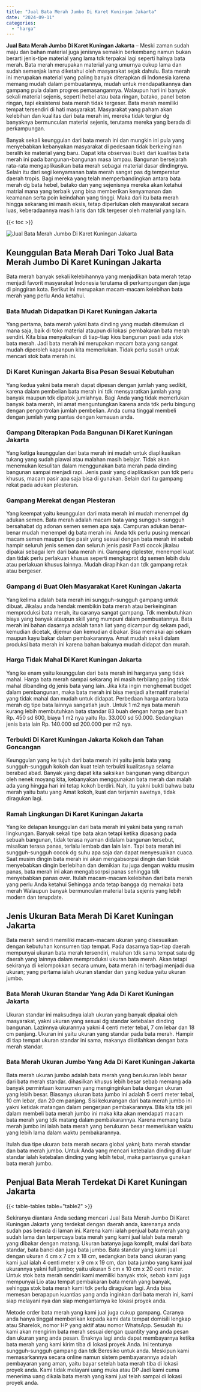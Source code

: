 ```yaml
---
title: "Jual Bata Merah Jumbo Di Karet Kuningan Jakarta"
date: "2024-09-11"
categories: 
  - "harga"
---
```


**Jual Bata Merah Jumbo Di Karet Kuningan Jakarta** – Meski zaman sudah maju dan bahan material juga jenisnya semakin berkembang namun bukan berarti jenis-tipe material yang lama tdk terpakai lagi seperti halnya bata merah. Bata merah merupakan material yang umurnya cukup lama dan sudah semenjak lama diketahui oleh masyarakat sejak dahulu. Bata merah ini merupakan material yang paling banyak diterapkan di Indonesia karena memang mudah dalam pembuatannya, mudah untuk mendapatkannya dan gampang pula dalam progres pemasangannya. Walaupun hari ini banyak sekali material sejenis, seperti hebel atau bata ringan, batako, panel beton ringan, tapi eksistensi bata merah tidak tergeser. Bata merah memiliki tempat tersendiri di hati masyarakat. Masyarakat yang paham akan kelebihan dan kualitas dari bata merah ini, mereka tidak tergiur dg banyaknya bermunculan material sejenis, terutama mereka yang berada di perkampungan.

Banyak sekali keunggulan dari bata merah ini dan mungkin ini pula yang menyebabkan kebanyakan masyarakat di pedesaan tidak berkeinginan beralih ke material yang baru. Dapat kita observasi bukti dari kualitas bata merah ini pada bangunan-bangunan masa lampau. Bangunan bersejarah rata-rata mengaplikasikan bata merah sebagai material dasar dindingnya. Selain itu dari segi kenyamanan bata merah sangat pas dg temperatur daerah tropis. Bagi mereka yang telah memperbandingkan antara bata merah dg bata hebel, batako dan yang sejenisnya mereka akan ketahui matrial mana yang terbaik yang bisa memberikan kenyamanan dan keamanan serta poin keindahan yang tinggi. Maka dari itu bata merah hingga sekarang ini masih eksis, tetap diperlukan oleh masyarakat secara luas, keberadaannya masih laris dan tdk tergeser oleh material yang lain.

{{< toc >}}

![Jual Bata Merah Jumbo Di Karet Kuningan Jakarta](/images/jual-bata-merah-05.png)

## Keunggulan Bata Merah Dari Toko Jual Bata Merah Jumbo Di Karet Kuningan Jakarta

Bata merah banyak sekali kelebihannya yang menjadikan bata merah tetap menjadi favorit masyarakat Indonesia terutama di perkampungan dan juga di pinggiran kota. Berikut ini merupakan macam-macam kelebihan bata merah yang perlu Anda ketahui.

### Bata Mudah Didapatkan Di Karet Kuningan Jakarta

Yang pertama, bata merah yakni bata dinding yang mudah ditemukan di mana saja, baik di toko material ataupun di lokasi pembakaran bata merah sendiri. Kita bisa menyaksikan di tiap-tiap kios bangunan pasti ada stok bata merah. Jadi bata merah ini merupakan macam bata yang sangat mudah diperoleh kapanpun kita memerlukan. Tidak perlu susah untuk mencari stok bata merah ini.

### Di Karet Kuningan Jakarta Bisa Pesan Sesuai Kebutuhan

Yang kedua yakni bata merah dapat dipesan dengan jumlah yang sedikit, karena dalam pembelian bata merah ini tdk mensyaratkan jumlah yang banyak maupun tdk dipatok jumlahnya. Bagi Anda yang tidak memerlukan banyak bata merah, ini amat menguntungkan karena anda tdk perlu bingung dengan pengontrolan jumlah pembelian. Anda cuma tinggal membeli dengan jumlah yang pantas dengan kemauan anda.

### Gampang Diterapkan Pada Bangunan Di Karet Kuningan Jakarta

Yang ketiga keunggulan dari bata merah ini mudah untuk diaplikasikan tukang yang sudah piawai atau malahan masih belajar. Tidak akan menemukan kesulitan dalam menggunakan bata merah pada dinding bangunan sampai menjadi rapi. Jenis pasir yang diaplikasikan pun tdk perlu khusus, macam pasir apa saja bisa di gunakan. Selain dari itu gampang rekat pada adukan plesteran.

### Gampang Merekat dengan Plesteran

Yang keempat yaitu keunggulan dari mata merah ini mudah menempel dg adukan semen. Bata merah adalah macam bata yang sungguh-sungguh bersahabat dg adonan semen semen apa saja. Campuran adukan benar-benar mudah menempel dg bata merah ini. Anda tdk perlu pusing mencari macam semen maupun tipe pasir yang sesuai dengan bata merah ini sebab hampir seluruh jenis semen dan seluruh jenis pasir Pasti cocok jikalau dipakai sebagai lem dari bata merah ini. Gampang diplester, menempel kuat dan tidak perlu perlakuan khusus seperti mengkaprot dg semen lebih dulu atau perlakuan khusus lainnya. Mudah dirapihkan dan tdk gampang retak atau bergeser.

### Gampang di Buat Oleh Masyarakat Karet Kuningan Jakarta

Yang kelima adalah bata merah ini sungguh-sungguh gampang untuk dibuat. Jikalau anda hendak membikin bata merah atau berkeinginan memproduksi bata merah, itu caranya sangat gampang. Tdk membutuhkan biaya yang banyak ataupun skill yang mumpuni dalam pembuatannya. Bata merah ini bahan dasarnya adalah tanah liat yang dicampur dg sekam padi, kemudian dicetak, dijemur dan kemudian dibakar. Bisa memakai api sekam maupun kayu bakar dalam pembakarannya. Amat mudah sekali dalam produksi bata merah ini karena bahan bakunya mudah didapat dan murah.

### Harga Tidak Mahal Di Karet Kuningan Jakarta

Yang ke enam yaitu keunggulan dari bata merah ini harganya yang tidak mahal. Harga bata merah sampai sekarang ini masih terbilang paling tidak mahal dibanding dg jenis bata yang lain. Jika kita ingin menghemat budget dalam pembangunan, maka bata merah ini bisa menjadi alternatif material yang tidak mahal dan mudah untuk didapat. Perbedaan harga antara bata merah dg tipe bata lainnya sangatlah jauh. Untuk 1 m2 nya bata merah kurang lebih membutuhkan bata standar 83 buah dengan harga per buah Rp. 450 sd 600, biaya 1 m2 nya yaitu Rp. 33.000 sd 50.000. Sedangkan jenis bata lain Rp. 140.000 sd 200.000 per m2 nya.

### Terbukti Di Karet Kuningan Jakarta Kokoh dan Tahan Goncangan

Keunggulan yang ke tujuh dari bata merah ini yaitu jenis bata yang sungguh-sungguh kokoh dan kuat telah terbukti kualitasnya selama berabad abad. Banyak yang dapat kita saksikan bangunan yang dibangun oleh nenek moyang kita, kebanyakan menggunakan bata merah dan malah ada yang hingga hari ini tetap kokoh berdiri. Nah, itu yakni bukti bahwa batu merah yaitu batu yang Amat kokoh, kuat dan terjamin awetnya, tidak diragukan lagi.

### Ramah Lingkungan Di Karet Kuningan Jakarta

Yang ke delapan keunggulan dari bata merah ini yakni bata yang ramah lingkungan. Banyak sekali tipe bata akan tetapi ketika dipasang pada sebuah bangunan, tidak terasa nyaman didalam bangunan tersebut, misalkan terasa panas, terlalu lembab dan lain lain. Tapi bata merah ini sungguh-sungguh cocok dg suhu apa saja dan dapat menyesuaikan cuaca. Saat musim dingin bata merah ini akan mengabsorpsi dingin dan tidak menyebabkan dingin berlebihan dan demikian itu juga dengan waktu musim panas, bata merah ini akan mengabsorpsi panas sehingga tdk menyebabkan panas over. Itulah macam-macam kelebihan dari bata merah yang perlu Anda ketahui Sehingga anda tetap bangga dg memakai bata merah Walaupun banyak bermunculan material bata sejenis yang lebih modern dan terupdate.

## Jenis Ukuran Bata Merah Di Karet Kuningan Jakarta

Bata merah sendiri memiliki macam-macam ukuran yang disesuaikan dengan kebutuhan konsumen tiap tempat. Pada dasarnya tiap-tiap daerah mempunyai ukuran bata merah tersendiri, malahan tdk sama tempat satu dg daerah yang lainnya dalam memproduksi ukuran bata merah. Akan tetapi sekiranya di kelompokkan secara umum, bata merah ini terbagi menjadi dua ukuran; yang pertama ialah ukuran standar dan yang kedua yaitu ukuran jumbo.

### Bata Merah Ukuran Standar Yang Ada Di Karet Kuningan Jakarta

Ukuran standar ini maksudnya ialah ukuran yang banyak dipakai oleh masyarakat, yakni ukuran yang sesuai dg standar ketebalan dinding bangunan. Lazimnya ukurannya yakni 4 centi meter tebal, 7 cm lebar dan 18 cm panjang. Ukuran ini yaitu ukuran yang standar pada bata merah. Hampir di tiap tempat ukuran standar ini sama, makanya diistilahkan dengan bata merah standar.

### Bata Merah Ukuran Jumbo Yang Ada Di Karet Kuningan Jakarta

Bata merah ukuran jumbo adalah bata merah yang berukuran lebih besar dari bata merah standar. dihasilkan khusus lebih besar sebab memang ada banyak permintaan konsumen yang menginginkan bata dengan ukuran yang lebih besar. Biasanya ukuran bata jumbo ini adalah 5 centi meter tebal, 10 cm lebar, dan 20 cm panjang. Sisi kekurangan dari bata merah jumbo ini yakni ketidak matangan dalam pengerjaan pembakarannya. Bila kita tdk jeli dalam membeli bata merah jumbo ini maka kita akan mendapati macam bata merah yang tdk matang dalam pembakarannya. Karena memang bata merah jumbo ini ialah bata merah yang berukuran besar memerlukan waktu yang lebih lama dalam waktu pembakarannya.

Itulah dua tipe ukuran bata merah secara global yakni; bata merah standar dan bata merah jumbo. Untuk Anda yang mencari ketebalan dinding di luar standar ialah ketebalan dinding yang lebih tebal, maka pantasnya gunakan bata merah jumbo.

## Penjual Bata Merah Terdekat Di Karet Kuningan Jakarta

{{< table-tables table="table2" >}}

Sekiranya diantara Anda sedang mencari Jual Bata Merah Jumbo Di Karet Kuningan Jakarta yang terdekat dengan daerah anda, karenanya anda sudah pas berada di laman ini. Karena kami ialah penjual bata merah yang sudah lama dan terpercaya bata merah yang kami jual ialah bata merah yang dibakar dengan matang. Ukuran batanya juga komplit, mulai dari bata standar, bata banci dan juga bata jumbo. Bata standar yang kami jual dengan ukuran 4 cm x 7 cm x 18 cm, sedangkan bata banci ukuran yang kami jual ialah 4 centi meter x 9 cm x 19 cm, dan bata jumbo yang kami jual ukurannya yakni full jumbo; yaitu ukuran 5 cm x 10 cm x 20 centi meter. Untuk stok bata merah sendiri kami memiliki banyak stok, sebab kami juga mempunyai Lio atau tempat pembakaran bata merah yang banyak, sehingga stok bata merah kami tdk perlu diragukan lagi. Anda bisa memesan berapapun kuantias yang anda inginkan dari bata merah ini, kami siap melayani nya dan siap mengantarnya ke lokasi proyek anda.

Metode order bata merah yang kami jual juga cukup gampang. Caranya anda hanya tinggal memberikan kepada kami data tempat domisili lengkap atau Sharelok, nomor HP yang aktif atau nomor WhatsApp. Sesudah itu kami akan mengirim bata merah sesuai dengan quantity yang anda pesan dan ukuran yang anda pesan. Enaknya lagi anda dapat membayarnya ketika bata merah yang kami kirim tiba di lokasi proyek Anda. Ini tentunya sungguh-sungguh gampang dan tdk Beresiko untuk anda. Meskipun kami memasarkannya secara online namun sistem pembayarannya adalah pembayaran yang aman, yaitu bayar setelah bata merah tiba di lokasi proyek anda. Kami tidak melayani uang muka atau DP Jadi kami cuma menerima uang dikala bata merah yang kami jual telah sampai di lokasi proyek anda.
